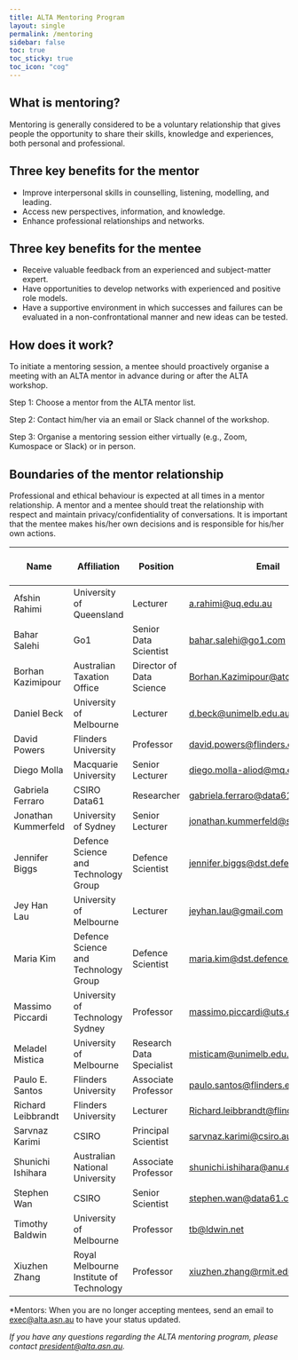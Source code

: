 ```yaml
---
title: ALTA Mentoring Program
layout: single
permalink: /mentoring
sidebar: false
toc: true
toc_sticky: true
toc_icon: "cog"
---
```


## What is mentoring?

Mentoring is generally considered to be a voluntary relationship that gives people the opportunity to share their skills, knowledge and experiences, both personal and professional.

## Three key benefits for the mentor
- Improve interpersonal skills in counselling, listening, modelling, and leading.
- Access new perspectives, information, and knowledge.
- Enhance professional relationships and networks.

## Three key benefits for the mentee
- Receive valuable feedback from an experienced and subject-matter expert.
- Have opportunities to develop networks with experienced and positive role models.
- Have a supportive environment in which successes and failures can be evaluated in a non-confrontational manner and new ideas can be tested.

## How does it work?
To initiate a mentoring session, a mentee should proactively organise a meeting with an ALTA mentor in advance during or after the ALTA workshop.

Step 1: Choose a mentor from the ALTA mentor list.

Step 2: Contact him/her via an email or Slack channel of the workshop.

Step 3: Organise a mentoring session either virtually (e.g., Zoom, Kumospace or Slack) or in person.

## Boundaries of the mentor relationship
Professional and ethical behaviour is expected at all times in a mentor relationship. A mentor and a mentee should treat the relationship with respect and maintain privacy/confidentiality of conversations. It is important that the mentee makes his/her own decisions and is responsible for his/her own actions.

| Name                | Affiliation                             | Position                 | Email                              | Taking Mentees?* |
|---------------------|-----------------------------------------|--------------------------|------------------------------------|------------------|
| Afshin Rahimi       | University of Queensland                | Lecturer                 | a.rahimi@uq.edu.au                 | Yes              |
| Bahar Salehi        | Go1                                     | Senior Data Scientist    | bahar.salehi@go1.com               | Yes              |
| Borhan Kazimipour   | Australian Taxation Office              | Director of Data Science | Borhan.Kazimipour@ato.gov.au       | Yes              |
| Daniel Beck         | University of Melbourne                 | Lecturer                 | d.beck@unimelb.edu.au              | Yes              |
| David Powers        | Flinders University                     | Professor                | david.powers@flinders.edu.au       | Yes              |
| Diego Molla         | Macquarie University                    | Senior Lecturer          | diego.molla-aliod@mq.edu.au        | Yes              |
| Gabriela Ferraro    | CSIRO Data61                            | Researcher               | gabriela.ferraro@data61.csiro.au   | Yes              |
| Jonathan Kummerfeld | University of Sydney                    | Senior Lecturer          | jonathan.kummerfeld@sydney.edu.au  | Yes              |
| Jennifer Biggs      | Defence Science and Technology Group    | Defence Scientist        | jennifer.biggs@dst.defence.gov.au  | Yes              |
| Jey Han Lau         | University of Melbourne                 | Lecturer                 | jeyhan.lau@gmail.com               | Yes              |
| Maria Kim           | Defence Science and Technology Group    | Defence Scientist        | maria.kim@dst.defence.gov.au       | Yes              |
| Massimo Piccardi    | University of Technology Sydney         | Professor                | massimo.piccardi@uts.edu.au        | Yes              |
| Meladel Mistica     | University of Melbourne                 | Research Data Specialist | misticam@unimelb.edu.au            | Yes              |
| Paulo E. Santos     | Flinders University                     | Associate Professor      | paulo.santos@flinders.edu.au       | Yes              |
| Richard Leibbrandt  | Flinders University                     | Lecturer                 | Richard.leibbrandt@flinders.edu.au | Yes              |
| Sarvnaz Karimi      | CSIRO                                   | Principal Scientist      | sarvnaz.karimi@csiro.au            | Yes              |
| Shunichi Ishihara   | Australian National University          | Associate Professor      | shunichi.ishihara@anu.edu.au       | Yes              |
| Stephen Wan         | CSIRO                                   | Senior Scientist         | stephen.wan@data61.csiro.au        | Yes              |
| Timothy Baldwin     | University of Melbourne                 | Professor                | tb@ldwin.net                       | Yes              |
| Xiuzhen Zhang       | Royal Melbourne Institute of Technology | Professor                | xiuzhen.zhang@rmit.edu.au          | Yes              |

*Mentors: When you are no longer accepting mentees, send an email to exec@alta.asn.au to have your status updated.

*If you have any questions regarding the ALTA mentoring program, please contact president@alta.asn.au.*